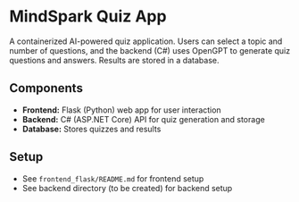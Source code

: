 # MindSpark Quiz App

A containerized AI-powered quiz application. Users can select a topic and number of questions, and the backend (C#) uses OpenGPT to generate quiz questions and answers. Results are stored in a database.

## Components
- **Frontend:** Flask (Python) web app for user interaction
- **Backend:** C# (ASP.NET Core) API for quiz generation and storage
- **Database:** Stores quizzes and results

## Setup
- See `frontend_flask/README.md` for frontend setup
- See backend directory (to be created) for backend setup
